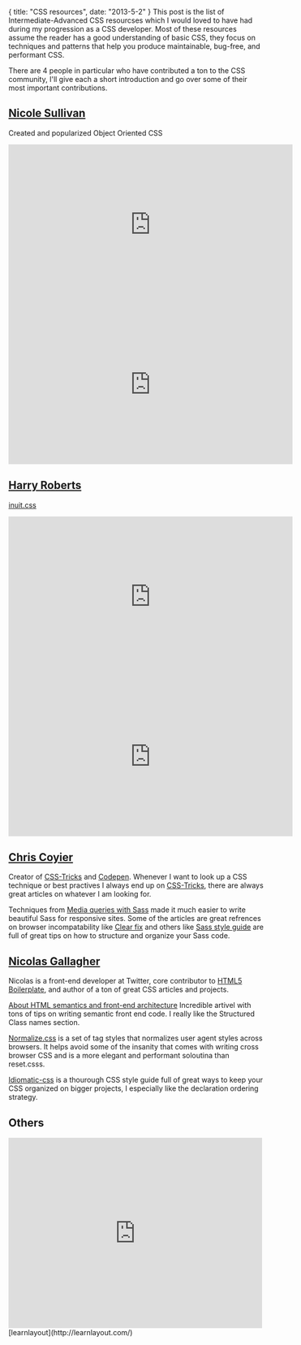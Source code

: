 {
  title: "CSS resources",
  date: "2013-5-2"
}
This post is the list of Intermediate-Advanced CSS resourcses which I would loved to have had during my progression as a CSS developer. Most of these resources assume the reader has a good understanding of basic CSS, they focus on techniques and patterns that help you produce maintainable, bug-free, and performant CSS.

There are 4 people in particular who have contributed a ton to the CSS community, I'll give each a short introduction and go over some of their most important contributions.

## [Nicole Sullivan](http://www.stubbornella.org/content/)
Created and popularized Object
Oriented CSS
<iframe width="560" height="315" src="http://www.youtube.com/embed/j6sAm7CLoCQ"
frameborder="0" allowfullscreen></iframe>
<iframe width="560" height="315" src="http://www.youtube.com/embed/GhX8iPcDSsI"
frameborder="0" allowfullscreen></iframe>

## [Harry Roberts](http://csswizardry.com/)
[inuit.css](https://github.com/csswizardry/inuit.css)
<iframe width="560" height="315" src="http://www.youtube.com/embed/R-BX4N8egEc"
frameborder="0" allowfullscreen></iframe>
<iframe src="http://player.vimeo.com/video/44773888" width="560" height="315"
frameborder="0" webkitAllowFullScreen mozallowfullscreen
allowFullScreen></iframe>

## [Chris Coyier](http://chriscoyier.net/)
Creator of [CSS-Tricks](http://css-tricks.com/) and [Codepen](http://codepen.io/). Whenever I want to look up a CSS technique or best practives I always end up on [CSS-Tricks](http://css-tricks.com/), there are always great articles on whatever I am looking for.

Techniques from [Media queries with Sass](http://css-tricks.com/media-queries-sass-3-2-and-codekit/) made it much easier to write beautiful Sass for responsive sites. Some of the articles are great refrences on browser incompatability like [Clear fix](http://css-tricks.com/snippets/css/clear-fix/) and others like [Sass style guide](http://css-tricks.com/sass-style-guide/) are full of great tips on how to structure and organize your Sass code.

## [Nicolas Gallagher](http://nicolasgallagher.com/)
Nicolas is a front-end developer at Twitter, core contributor to [HTML5 Boilerplate](http://html5boilerplate.com/), and author of a ton of great CSS articles and projects.

[About HTML semantics and front-end architecture](http://nicolasgallagher.com/about-html-semantics-front-end-architecture/) Incredible artivel with tons of tips on writing semantic front end code. I really like the Structured Class names section.

[Normalize.css](http://nicolasgallagher.com/about-normalize-css/) is a set of tag styles that normalizes user agent styles across browsers. It helps avoid some of the insanity that comes with writing cross browser CSS and is a more elegant and performant soloutina than reset.csss.

[Idiomatic-css](https://github.com/necolas/idiomatic-css) is a thourough CSS style guide full of great ways to keep your CSS organized on bigger projects, I especially like the declaration ordering strategy.

## Others
<iframe src="http://player.vimeo.com/video/54990931" width="500" height="375"
frameborder="0" webkitAllowFullScreen mozallowfullscreen
allowFullScreen></iframe>
[learnlayout](http://learnlayout.com/)
